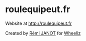 # roulequipeut.fr

Website at http://roulequipeut.fr

Created by [Rémi JANOT](https://github.com/rjanot) for [Wheeliz](https://www.wheeliz.com/)
